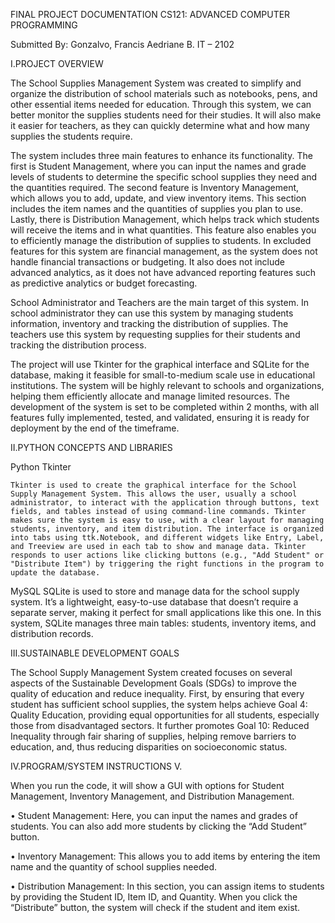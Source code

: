 




FINAL PROJECT DOCUMENTATION
CS121: ADVANCED COMPUTER PROGRAMMING







Submitted By:
Gonzalvo, Francis Aedriane B.
IT – 2102


















I.PROJECT OVERVIEW

The School Supplies Management System was created to simplify and organize the distribution of school materials such as notebooks, pens, and other essential items needed for education. Through this system, we can better monitor the supplies students need for their studies. It will also make it easier for teachers, as they can quickly determine what and how many supplies the students require.

The system includes three main features to enhance its functionality. The first is Student Management, where you can input the names and grade levels of students to determine the specific school supplies they need and the quantities required. The second feature is Inventory Management, which allows you to add, update, and view inventory items. This section includes the item names and the quantities of supplies you plan to use. Lastly, there is Distribution Management, which helps track which students will receive the items and in what quantities. This feature also enables you to efficiently manage the distribution of supplies to students. In excluded features  for this system are financial management, as the system does not handle financial transactions or budgeting. It also does not include advanced analytics, as it does not have advanced reporting features such as predictive analytics or budget forecasting.

School Administrator  and Teachers are the main target of this system. In school administrator they can use this system by managing students information, inventory and tracking the distribution of supplies. The teachers use this system by requesting supplies for their students and tracking the distribution process. 

The project will use Tkinter for the graphical interface and SQLite for the database, making it feasible for small-to-medium scale use in educational institutions. The system will be highly relevant to schools and organizations, helping them efficiently allocate and manage limited resources. The development of the system is set to be completed within 2 months, with all features fully implemented, tested, and validated, ensuring it is ready for deployment by the end of the timeframe.















II.PYTHON CONCEPTS AND LIBRARIES


Python Tkinter
	
    Tkinter is used to create the graphical interface for the School Supply Management System. This allows the user, usually a school administrator, to interact with the application through buttons, text fields, and tables instead of using command-line commands. Tkinter makes sure the system is easy to use, with a clear layout for managing students, inventory, and item distribution. The interface is organized into tabs using ttk.Notebook, and different widgets like Entry, Label, and Treeview are used in each tab to show and manage data. Tkinter responds to user actions like clicking buttons (e.g., "Add Student" or "Distribute Item") by triggering the right functions in the program to update the database.

MySQL
SQLite is used to store and manage data for the school supply system. It’s a lightweight, easy-to-use database that doesn’t require a separate server, making it perfect for small applications like this one. In this system, SQLite manages three main tables: students, inventory items, and distribution records.




























III.SUSTAINABLE DEVELOPMENT GOALS

The School Supply Management System created focuses on several aspects of the Sustainable Development Goals (SDGs) to improve the quality of education and reduce inequality. First, by ensuring that every student has sufficient school supplies, the system helps achieve Goal 4: Quality Education, providing equal opportunities for all students, especially those from disadvantaged sectors. It further promotes Goal 10: Reduced Inequality through fair sharing of supplies, helping remove barriers to education, and, thus reducing disparities on socioeconomic status.


IV.PROGRAM/SYSTEM INSTRUCTIONS
V.


When you run the code, it will show a GUI with options for Student Management, Inventory Management, and Distribution Management.

• Student Management: Here, you can input the names and grades of students. You can also add more students by clicking the “Add Student” button.

• Inventory Management: This allows you to add items by entering the item name and the quantity of school supplies needed.

• Distribution Management: In this section, you can assign items to students by providing the Student ID, Item ID, and Quantity. When you click the “Distribute” button, the system will check if the student and item exist.
